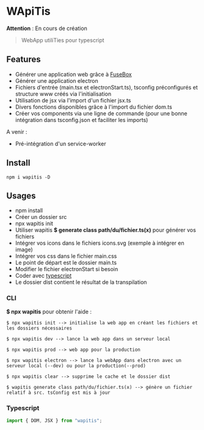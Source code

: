 # WApiTis
**Attention** : En cours de création

> WebApp utiliTies pour typescript

## Features

- Générer une application web grâce à [FuseBox](https://fuse-box.org)
- Générer une application electron
- Fichiers d'entrée (main.tsx et electronStart.ts), tsconfig préconfigurés et structure www créés via l'initialisation
- Utilisation de jsx via l'import d'un fichier jsx.ts
- Divers fonctions disponibles grâce à l'import du fichier dom.ts
- Créer vos components via une ligne de commande (pour une bonne intégration dans tsconfig.json et faciliter les imports)

A venir :
- Pré-intégration d'un service-worker

## Install

    npm i wapitis -D

## Usages

- npm install
- Créer un dossier src
- npx wapitis init
- Utiliser wapitis **$ generate class path/du/fichier.ts(x)** pour générer vos fichiers
- Intégrer vos icons dans le fichiers icons.svg (exemple à intégrer en image)
- Intégrer vos css dans le fichier main.css
- Le point de départ est le dossier main.ts
- Modifier le fichier electronStart si besoin
- Coder avec [typescript](https://www.typescriptlang.org)
- Le dossier dist contient le résultat de la transpilation

<!-- - Préciser l'utilisation du dossier www
- Montrer exemple DOM + JSX
- Préciser que pas de babel et donc que chrome aujourd'hui
- ICON WAPITIS -->

### CLI

**$ npx wapitis** pour obtenir l'aide :

    $ npx wapitis init --> initialise la web app en créant les fichiers et les dossiers nécessaires

    $ npx wapitis dev --> lance la web app dans un serveur local

    $ npx wapitis prod --> web app pour la production

    $ npx wapitis electron --> lance la webApp dans electron avec un serveur local (--dev) ou pour la production(--prod)

    $ npx wapitis clear --> supprime le cache et le dossier dist

    $ wapitis generate class path/du/fichier.ts(x) --> génère un fichier relatif à src. tsConfig est mis à jour

### Typescript

```Typescript
import { DOM, JSX } from "wapitis";
```
